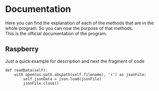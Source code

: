 # Documentation
Here you can find the explanation of each of the methods that are in the whole program. So you can now the purpose of that methods.
<br>
This is the official documentation of the program.

## Raspberry
Just a quick example for description and next the fragment of code
```
def readData(self):
    with open(os.path.abspath(self.filename), 'r') as jsonFile:
        self.jsonData = json.load(jsonFile)
        jsonFile.close()
```
